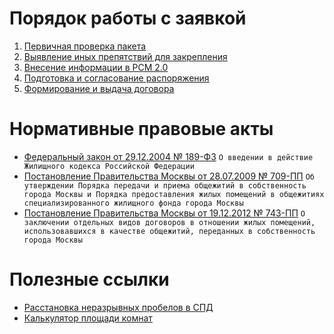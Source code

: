 


 
# Порядок работы с заявкой 
1. [Первичная проверка пакета](1.%20Первичная%20проверка%20пакета.md)
2. [Выявление иных препятствий для закрепления](2.%20Выявление%20иных%20препятствий%20для%20закрепления.md)
3. [Внесение информации в РСМ 2.0](3.%20Внесение%20информации%20в%20РСМ%202.0.md)
4. [Подготовка и согласование распоряжения](4.%20Подготовка%20и%20согласование%20распоряжения.md)
5. [Формирование и выдача договора](5.%20Формирование%20и%20выдача%20договора.md)
# Нормативные правовые акты
* [Федеральный закон от 29.12.2004 № 189-ФЗ](https://docs7.online-sps.ru/cgi/online.cgi?from=353358-102&req=doc&rnd=RwuV4g&base=LAW)
  `О введении в действие Жилищного кодекса Российской Федерации`
* [Постановление Правительства Москвы от 28.07.2009 № 709-ПП](https://docs7.online-sps.ru/cgi/online.cgi?req=doc&base=MLAW&n=181682&dst=1000000001)
  `Об утверждении Порядка передачи и приема общежитий в собственность города Москвы и Порядка предоставления жилых помещений в общежитиях специализированного жилищного фонда города Москвы`
* [Постановление Правительства Москвы от 19.12.2012 № 743-ПП](https://docs7.online-sps.ru/cgi/online.cgi?from=205872-0&req=doc&rnd=RwuV4g&base=MLAW&n=238938)
  `О заключении отдельных видов договоров в отношении жилых помещений, использовавшихся в качестве общежитий, переданных в собственность города Москвы`
# Полезные ссылки
* [Расстановка неразрывных пробелов в СПД](https://elornorthwind.github.io/SPD_spaces/)
* [Калькулятор площади комнат](https://elornorthwind.github.io/room-area-calculator/)